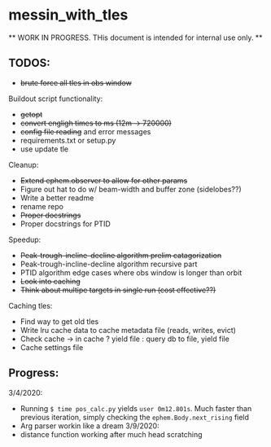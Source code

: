 # messin_with_tles


** WORK IN PROGRESS. THis document is intended for internal use only. **

## TODOS:
- ~~brute force all tles in obs window~~

Buildout script functionality:
- ~~getopt~~
- ~~convert engligh times to ms (12m -> 720000)~~
- ~~config file reading~~ and error messages 
- requirements.txt or setup.py
- use update tle

Cleanup:
- ~~Extend ephem.observer to allow for other params~~ 
- Figure out hat to do w/ beam-width and buffer zone (sidelobes??)
- Write a better readme
- rename repo
- ~~Proper docstrings~~
- Proper docstrings for PTID

Speedup:
- ~~Peak-trough-incline-decline algorithm prelim catagorization~~
- Peak-trough-incline-decline algorithm recursive part
- PTID algorithm edge cases where obs window is longer than orbit
- ~~Look into caching~~
- ~~Think about multipe targets in single run (cost effective??)~~

Caching tles:
- Find way to get old tles
- Write lru cache data to cache metadata file (reads, writes, evict) 
- Check cache -> in cache ? yield file : query db to file, yield file
- Cache settings file 


## Progress:
3/4/2020: 
- Running `$ time pos_calc.py` yields `user	0m12.801s`. Much faster than previous iteration, simply checking the `ephem.Body.next_rising` field
- Arg parser workin like a dream
3/9/2020: 
- distance function working after much head scratching